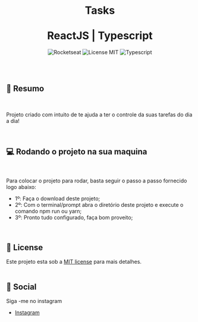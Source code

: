  

<br />
<br />
<h1 align="center">
      Tasks
  <br />
  <br />
  ReactJS |  Typescript
</h1>
  
<p align="center">
  <img alt="Rocketseat" src="https://img.shields.io/badge/Created%20by%3A-Rocketseat-%236D5CCD" />
  <img alt="License MIT" src="https://img.shields.io/badge/License-MIT-%2398C611" />
  <img alt="Typescript" src="https://img.shields.io/badge/Main%20lenguage-Typescript-%232F74C0" /> <br />
</p> 
<br />
<br />

## 📓 Resumo
<br />

Projeto criado com intuito de te ajuda a ter o controle da suas tarefas do dia a dia!

<br />

## 💻 Rodando o projeto na sua maquina
<br />

Para colocar o projeto para rodar, basta seguir o passo a passo fornecido logo abaixo:

- 1º: Faça o download deste projeto;
- 2º: Com o terminal/prompt abra o diretório deste projeto e execute o comando npm run ou yarn;
- 3º: Pronto tudo configurado, faça bom proveito;

<br />

## :memo: License

Este projeto esta sob a [MIT license](LICENSE) para mais detalhes.
<br />
<br />

## :iphone: Social

Siga -me no instagram
<br />

- [Instagram](https://www.instagram.com/_anselmo_69/)

<br />
